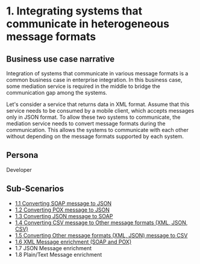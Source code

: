 # 1. Integrating systems that communicate in heterogeneous message formats

## Business use case narrative

Integration of systems that communicate in various message formats is a common business case in enterprise integration. 
In this business case, some mediation service is required in the middle to bridge the communication gap among the systems.

Let's consider a service that returns data in XML format. 
Assume that this service needs to be consumed by a mobile client, which accepts messages only in JSON format. 
To allow these two systems to communicate, the mediation service needs to convert message formats during the communication. 
This allows the systems to communicate with each other without depending on the message formats supported by each system.

## Persona
Developer 

## Sub-Scenarios
- [1.1 Converting SOAP message to JSON](https://github.com/wso2/product-ei/tree/product-scenarios/product-scenarios/1-integrating-systems-that-communicate-in-heterogeneous-message-formats/1.1-converting-soap-to-json)
- [1.2 Converting POX message to JSON](https://github.com/wso2/product-ei/tree/product-scenarios/product-scenarios/1-integrating-systems-that-communicate-in-heterogeneous-message-formats/1.2-converting-pox-to-json)
- [1.3 Converting JSON message to SOAP](https://github.com/wso2/product-ei/tree/product-scenarios/product-scenarios/1-integrating-systems-that-communicate-in-heterogeneous-message-formats/1.3-converting-json-to-soap)
- [1.4 Converting CSV message to Other message formats (XML, JSON, CSV)](https://github.com/wso2/product-ei/tree/product-scenarios/product-scenarios/1-integrating-systems-that-communicate-in-heterogeneous-message-formats/1.4-converting-csv-to-other-messsage-formats)
- [1.5 Converting Other message formats (XML, JSON) message to CSV](https://github.com/wso2/product-ei/tree/product-scenarios/product-scenarios/1-integrating-systems-that-communicate-in-heterogeneous-message-formats/1.5-converting-other-messsage-formats-%20to-csv)
- [1.6 XML Message enrichment (SOAP and POX)](https://github.com/wso2/product-ei/tree/product-scenarios/product-scenarios/1-integrating-systems-that-communicate-in-heterogeneous-message-formats/1.6-xml-message-enrichment)
- 1.7 JSON Message enrichment
- 1.8 Plain/Text Message enrichment

